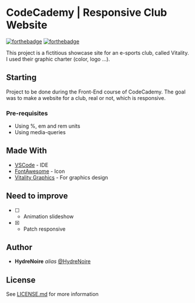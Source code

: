 # CodeCademy | Responsive Club Website

[![forthebadge](https://forthebadge.com/images/badges/uses-html.svg)](http://forthebadge.com)  [![forthebadge](https://forthebadge.com/images/badges/uses-css.svg)](http://forthebadge.com)

This project is a fictitious showcase site for an e-sports club, called Vitality. I used their graphic charter (color, logo ...).

## Starting

Project to be done during the Front-End course of CodeCademy. 
The goal was to make a website for a club, real or not, which is responsive.

### Pre-requisites

- Using %, em and rem units
- Using media-queries

## Made With

* [VSCode](https://code.visualstudio.com/) - IDE
* [FontAwesome](https://fontawesome.com/) - Icon
* [Vitality Graphics](https://vitality.canto.global/g/Vitality/index?viewIndex=1) - For graphics design

## Need to improve 

- [ ] - Animation slideshow
- [x] - Patch responsive

## Author
* **HydreNoire** _alias_ [@HydreNoire](https://github.com/HydreNoire)

## License

See [LICENSE.md](LICENSE.md) for more information
